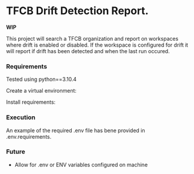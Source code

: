 # TFCB Drift Detection Report. 
**WIP**

This project will search a TFCB organization and report on workspaces where drift is enabled or disabled. If the workspace is configured for drift it will report if drift has been detected and when the last run occured.

### Requirements

Tested using python==3.10.4

Create a virtual environment:

Install requirements:

### Execution

An example of the required .env file has bene provided in .env.requirements.



### Future

* Allow for .env or ENV variables configured on machine

